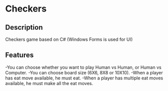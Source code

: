 # Checkers
## Description
Checkers game based on C# (Windows Forms is used for UI)

## Features
-You can choose whether you want to play Human vs Human, or Human vs Computer.
-You can choose board size (6X6, 8X8 or 10X10).
-When a player has eat move available, he must eat.
-When a player has multiple eat moves available, he must make all the eat moves.
